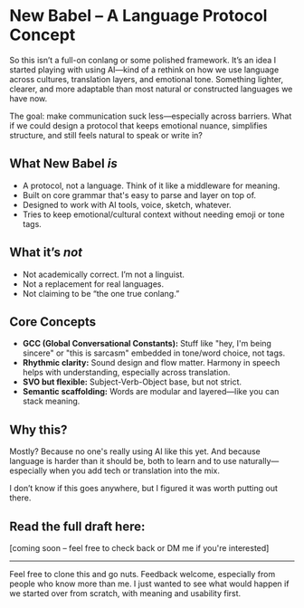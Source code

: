 # New Babel – A Language Protocol Concept

So this isn’t a full-on conlang or some polished framework. It’s an idea I started playing with using AI—kind of a rethink on how we use language across cultures, translation layers, and emotional tone. Something lighter, clearer, and more adaptable than most natural or constructed languages we have now.

The goal: make communication suck less—especially across barriers. What if we could design a protocol that keeps emotional nuance, simplifies structure, and still feels natural to speak or write in?

## What New Babel *is*
- A protocol, not a language. Think of it like a middleware for meaning.
- Built on core grammar that's easy to parse and layer on top of.
- Designed to work with AI tools, voice, sketch, whatever.
- Tries to keep emotional/cultural context without needing emoji or tone tags.

## What it’s *not*
- Not academically correct. I’m not a linguist.
- Not a replacement for real languages.
- Not claiming to be “the one true conlang.”

## Core Concepts
- **GCC (Global Conversational Constants):** Stuff like "hey, I'm being sincere" or "this is sarcasm" embedded in tone/word choice, not tags.
- **Rhythmic clarity:** Sound design and flow matter. Harmony in speech helps with understanding, especially across translation.
- **SVO but flexible:** Subject-Verb-Object base, but not strict.
- **Semantic scaffolding:** Words are modular and layered—like you can stack meaning.

## Why this?
Mostly? Because no one's really using AI like this yet. And because language is harder than it should be, both to learn and to use naturally—especially when you add tech or translation into the mix.

I don’t know if this goes anywhere, but I figured it was worth putting out there.

## Read the full draft here:
[coming soon – feel free to check back or DM me if you're interested]

---

Feel free to clone this and go nuts. Feedback welcome, especially from people who know more than me. I just wanted to see what would happen if we started over from scratch, with meaning and usability first.

